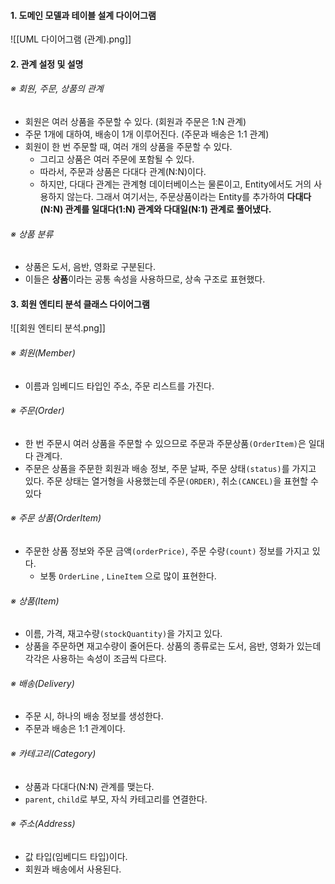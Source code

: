
#### 1. 도메인 모델과 테이블 설계 다이어그램

![[UML 다이어그램 (관계).png]]

#### 2. 관계 설정 및 설명

###### ※ 회원, 주문, 상품의 관계
- 회원은 여러 상품을 주문할 수 있다. (회원과 주문은 1:N 관계)
- 주문 1개에 대하여, 배송이 1개 이루어진다. (주문과 배송은 1:1 관계)
- 회원이 한 번 주문할 때, 여러 개의 상품을 주문할 수 있다. 
	 - 그리고 상품은 여러 주문에 포함될 수 있다.
	 - 따라서, 주문과 상품은 다대다 관계(N:N)이다.
	 - 하지만, 다대다 관계는 관계형 데이터베이스는 물론이고, Entity에서도 거의 사용하지 않는다. 그래서 여기서는, 주문상품이라는 Entity를 추가하여 **다대다(N:N) 관계를 일대다(1:N) 관계와 다대일(N:1) 관계로 풀어냈다.**

###### ※ 상품 분류
- 상품은 도서, 음반, 영화로 구분된다.
- 이들은 **상품**이라는 공통 속성을 사용하므로, 상속 구조로 표현했다.


#### 3. 회원 엔티티 분석 클래스 다이어그램
![[회원 엔티티 분석.png]]

###### ※ 회원(Member)
- 이름과 임베디드 타입인 주소, 주문 리스트를 가진다.
###### ※ 주문(Order)
- 한 번 주문시 여러 상품을 주문할 수 있으므로 주문과 주문상품`(OrderItem)`은 일대다 관계다. 
- 주문은 상품을 주문한 회원과 배송 정보, 주문 날짜, 주문 상태`(status)`를 가지고 있다. 주문 상태는 열거형을 사용했는데 주문`(ORDER)`, 취소`(CANCEL)`을 표현할 수 있다
###### ※ 주문 상품(OrderItem)
- 주문한 상품 정보와 주문 금액`(orderPrice)`, 주문 수량`(count)` 정보를 가지고 있다. 
	- 보통 `OrderLine` , `LineItem` 으로 많이 표현한다.
###### ※ 상품(Item)
- 이름, 가격, 재고수량`(stockQuantity)`을 가지고 있다.
- 상품을 주문하면 재고수량이 줄어든다. 상품의 종류로는 도서, 음반, 영화가 있는데 각각은 사용하는 속성이 조금씩 다르다.
###### ※ 배송(Delivery)
- 주문 시, 하나의 배송 정보를 생성한다.
- 주문과 배송은 1:1 관계이다.
###### ※ 카테고리(Category)
- 상품과 다대다(N:N) 관계를 맺는다.
- `parent`, `child`로 부모, 자식 카테고리를 연결한다.
###### ※ 주소(Address)
- 값 타입(임베디드 타입)이다.
- 회원과 배송에서 사용된다.